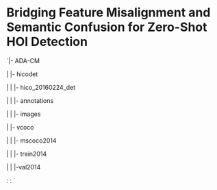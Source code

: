 # Bridging Feature Misalignment and Semantic Confusion for Zero-Shot HOI Detection

`|- ADA-CM  

|   |- hicodet  

|   |   |- hico_20160224_det  

|   |       |- annotations  

|   |       |- images  

|   |- vcoco  

|   |   |- mscoco2014  

|   |       |- train2014  

|   |       |-val2014  

:   :       `
